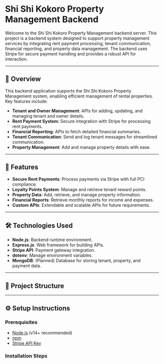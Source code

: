 # Shi Shi Kokoro Property Management Backend

Welcome to the Shi Shi Kokoro Property Management backend server. This project is a backend system designed to support property management services by integrating rent payment processing, tenant communication, financial reporting, and property data management. The backend uses Stripe for secure payment handling and provides a robust API for interaction.

---

## 📜 Overview

This backend application supports the Shi Shi Kokoro Property Management system, enabling efficient management of rental properties. Key features include:
- **Tenant and Owner Management**: APIs for adding, updating, and managing tenant and owner details.
- **Rent Payment System**: Secure integration with Stripe for processing rent payments.
- **Financial Reporting**: APIs to fetch detailed financial summaries.
- **Tenant Communication**: Send and log tenant messages for streamlined communication.
- **Property Management**: Add and manage property details with ease.

---

## 🚀 Features

- **Secure Rent Payments**: Process payments via Stripe with full PCI compliance.
- **Loyalty Points System**: Manage and retrieve tenant reward points.
- **Property Data**: Add, retrieve, and manage property information.
- **Financial Reports**: Retrieve monthly reports for income and expenses.
- **Custom APIs**: Extendable and scalable APIs for future requirements.

---

## 🛠️ Technologies Used

- **Node.js**: Backend runtime environment.
- **Express.js**: Web framework for building APIs.
- **Stripe API**: Payment gateway integration.
- **dotenv**: Manage environment variables.
- **MongoDB**: (Planned) Database for storing tenant, property, and payment data.

---

## 📂 Project Structure


---

## ⚙️ Setup Instructions

### Prerequisites
- [Node.js](https://nodejs.org/) (v14+ recommended)
- [npm](https://www.npmjs.com/)
- [Stripe API Key](https://stripe.com/)

### Installation Steps

